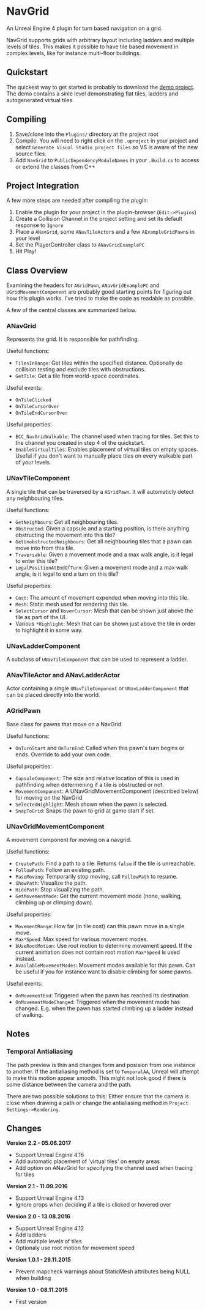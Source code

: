 # NavGrid
An Unreal Engine 4 plugin for turn based navigation on a grid.

NavGrid supports grids with arbitrary layout including ladders and multiple levels of tiles. This makes it possible to have tile based movement in complex levels, like for instance multi-floor buildings.

## Quickstart
The quickest way to get started is probably to download the [demo project](https://drive.google.com/open?id=0Bxk7gYfi_5mPQ2FoR2EtMDVQSUE). The demo contains a sinle level demonstrating flat tiles, ladders and autogenerated virtual tiles.

## Compiling
1. Save/clone into the `Plugins/` directory at the project root
2. Compile. You will need to right click on the `.uproject` in your project and select `Generate Visual Studio project files` so VS is aware of the new source files.
3.  Add `NavGrid` to `PublicDependencyModuleNames` in your `.Build.cs` to access or extend the classes from C++

## Project Integration
A few more steps are needed after compiling the plugin:
1. Enable the plugin for your project in the plugin-browser (`Edit->Plugins`)
2. Create a Collision Channel in the project setting and set its default response to `Ignore`
3. Place a `ANavGrid`, some `ANavTileActor`s and a few `AExampleGridPawn`s in your level
4. Set the PlayerController class to `ANavGridExamplePC`
7. Hit Play!

## Class Overview
Examining the headers for `AGridPawn`, `ANavGridExamplePC` and `UGridMovementComponent` are probably good starting points for figuring out how this plugin works. I've tried to make the code as readable as possible.

A few of the central classes are summarized below.

### ANavGrid
Represents the grid. It is responsible for pathfinding.

Useful functions:
* `TilesInRange`: Get tiles within the specified distance. Optionally do collision testing and exclude tiles with obstructions.
* `GetTile`: Get a tile from world-space coordinates.

Useful events:
* `OnTileClicked`
* `OnTileCursorOver`
* `OnTileEndCursorOver`

Useful properties:
* `ECC_NavGridWalkable`: The channel used when tracing for tiles. Set this to the channel you created in step 4 of the quickstart. 
* `EnableVirtualTiles`: Enables placement of virtual tiles on empty spaces. Useful if you don't want to manually place tiles on every walkable part of your levels.

### UNavTileComponent
A single tile that can be traversed by a `AGridPawn`. It will automaticly detect any neighbouring tiles.

Useful functions:
* `GetNeighbours`: Get all neighbouring tiles.
* `Obstructed`: Given a capsule and a starting position, is there anything obstructing the movement into this tile?
* `GetUnobstructedNeighbours`: Get all neighbouring tiles that a pawn can move into from this tile.
* `Traversable`: Given a movement mode and a max walk angle, is it legal to enter this tile?
* `LegalPositionAtEndOfTurn`:  Given a movement mode and a max walk angle, is it legal to end a turn on this tile?

Useful properties:
* `Cost`: The amount of movement expended when moving into this tile.
* `Mesh`: Static mesh used for rendering this tile.
* `SelectCursor` and `HoverCursor`: Mesh that can be shown just above the tile as part of the UI.
* Various `*Highlight`: Mesh that can be shown just above the tile in order to highlight it in some way.

### UNavLadderComponent
A subclass of `UNavTileComponent` that can be used to represent a ladder. 

### ANavTileActor and ANavLadderActor
Actor containing a single `UNavTileComponent` or `UNavLadderComponent` that can be placed directly into the world. 

### AGridPawn
Base class for pawns that move on a NavGrid.

Useful functions:
* `OnTurnStart` and `OnTurnEnd`: Called when this pawn's turn begins or ends. Override to add your own code.

Useful properties:
* `CapsuleComponent`: The size and relative location of this is used in pathfinding when determening if a tile is obstructed or not.
* `MovementComponent`: A UNavGridMovementComponent (described below) for moving on the NavGrid
* `SelectedHighlight`: Mesh shown when the pawn is selected.
* `SnapToGrid`: Snaps the pawn to grid at game start if set.

### UNavGridMovementComponent
A movement component for moving on a navgrid.

Useful functions:
* `CreatePath`: Find a path to a tile. Returns `false` if the tile is unreachable.
* `FollowPath`: Follow an existing path.
* `PaseMoving`: Temporarily stop moving, call `FollowPath` to resume.
* `ShowPath`: Visualize the path.
* `HidePath`: Stop visualizing the path.
* `GetMovementMode`: Get the current movement mode (none, walking, climbing up or climping down).

Useful properties:
* `MovementRange`: How far (in tile cost) can this pawn move in a single move.
* `Max*Speed`: Max speed for various movement modes.
* `bUseRootMotion`: Use root motion to determine movement speed. If the current animation does not contain root motion `Max*Speed` is used instead.
* `AvailableMovementModes`: Movement modes available for this pawn. Can be useful if you for instance want to disable climbing for some pawns.

Useful events:
* `OnMovementEnd`: Triggered when the pawn has reached its destination.
* `OnMovementModeChanged`: Triggered when the movement mode has changed. E.g. when the pawn has started climbing up a ladder instead of walking.

## Notes

### Temporal Antialiasing
The path preview is thin and changes form and posision from one instance to another. If the antialiasing method is set to `TemporalAA`, Unreal will attempt to make this motion appear smooth. This might not look good if there is some distance between the camera and the path.

There are two possible solutions to this: Either ensure that the camera is close when drawing a path or change the antialiasing method in `Project Settings->Rendering`.

## Changes
**Version 2.2 - 05.06.2017**
* Support Unreal Engine 4.16
* Add automatic placement of 'virtual tiles' on empty areas
* Add option on ANavGrid for specifying the channel used when tracing for tiles

**Version 2.1 - 11.09.2016**
* Support Unreal Engine 4.13
* Ignore props when deciding if a tile is clicked or hovered over

**Version 2.0 - 13.08.2016**
* Support Unreal Engine 4.12
* Add ladders
* Add multiple levels of tiles
* Optionaly use root motion for movement speed

**Version 1.0.1 - 29.11.2015**
* Prevent mapcheck warnings about StaticMesh attributes being NULL when building 

**Version 1.0 - 08.11.2015**
* First version
